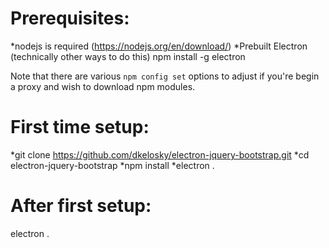 
Prerequisites:
==============
*nodejs is required (https://nodejs.org/en/download/)
*Prebuilt Electron (technically other ways to do this)
  npm install -g electron 

Note that there are various `npm config set` options to adjust if you're begin a proxy and wish to download npm modules.

First time setup:
=================
*git clone https://github.com/dkelosky/electron-jquery-bootstrap.git
*cd electron-jquery-bootstrap
*npm install 
*electron .

After first setup:
==================
electron . 
